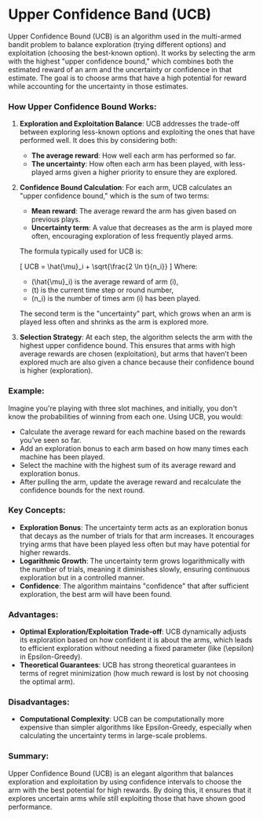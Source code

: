 # Upper Confidence Band (UCB)
Upper Confidence Bound (UCB) is an algorithm used in the multi-armed bandit problem to balance exploration (trying different options) and exploitation (choosing the best-known option). It works by selecting the arm with the highest "upper confidence bound," which combines both the estimated reward of an arm and the uncertainty or confidence in that estimate. The goal is to choose arms that have a high potential for reward while accounting for the uncertainty in those estimates.

### How Upper Confidence Bound Works:
1. **Exploration and Exploitation Balance**: UCB addresses the trade-off between exploring less-known options and exploiting the ones that have performed well. It does this by considering both:
   - **The average reward**: How well each arm has performed so far.
   - **The uncertainty**: How often each arm has been played, with less-played arms given a higher priority to ensure they are explored.

2. **Confidence Bound Calculation**: For each arm, UCB calculates an "upper confidence bound," which is the sum of two terms:
   - **Mean reward**: The average reward the arm has given based on previous plays.
   - **Uncertainty term**: A value that decreases as the arm is played more often, encouraging exploration of less frequently played arms.
   
   The formula typically used for UCB is:
   
   \[
   UCB = \hat{\mu}_i + \sqrt{\frac{2 \ln t}{n_i}}
   \]
   Where:
   - \(\hat{\mu}_i\) is the average reward of arm \(i\),
   - \(t\) is the current time step or round number,
   - \(n_i\) is the number of times arm \(i\) has been played.

   The second term is the "uncertainty" part, which grows when an arm is played less often and shrinks as the arm is explored more.

3. **Selection Strategy**: At each step, the algorithm selects the arm with the highest upper confidence bound. This ensures that arms with high average rewards are chosen (exploitation), but arms that haven’t been explored much are also given a chance because their confidence bound is higher (exploration).

### Example:
Imagine you're playing with three slot machines, and initially, you don't know the probabilities of winning from each one. Using UCB, you would:
- Calculate the average reward for each machine based on the rewards you’ve seen so far.
- Add an exploration bonus to each arm based on how many times each machine has been played.
- Select the machine with the highest sum of its average reward and exploration bonus.
- After pulling the arm, update the average reward and recalculate the confidence bounds for the next round.

### Key Concepts:
- **Exploration Bonus**: The uncertainty term acts as an exploration bonus that decays as the number of trials for that arm increases. It encourages trying arms that have been played less often but may have potential for higher rewards.
- **Logarithmic Growth**: The uncertainty term grows logarithmically with the number of trials, meaning it diminishes slowly, ensuring continuous exploration but in a controlled manner.
- **Confidence**: The algorithm maintains "confidence" that after sufficient exploration, the best arm will have been found.

### Advantages:
- **Optimal Exploration/Exploitation Trade-off**: UCB dynamically adjusts its exploration based on how confident it is about the arms, which leads to efficient exploration without needing a fixed parameter (like \(\epsilon\) in Epsilon-Greedy).
- **Theoretical Guarantees**: UCB has strong theoretical guarantees in terms of regret minimization (how much reward is lost by not choosing the optimal arm).
  
### Disadvantages:
- **Computational Complexity**: UCB can be computationally more expensive than simpler algorithms like Epsilon-Greedy, especially when calculating the uncertainty terms in large-scale problems.

### Summary:
Upper Confidence Bound (UCB) is an elegant algorithm that balances exploration and exploitation by using confidence intervals to choose the arm with the best potential for high rewards. By doing this, it ensures that it explores uncertain arms while still exploiting those that have shown good performance.
